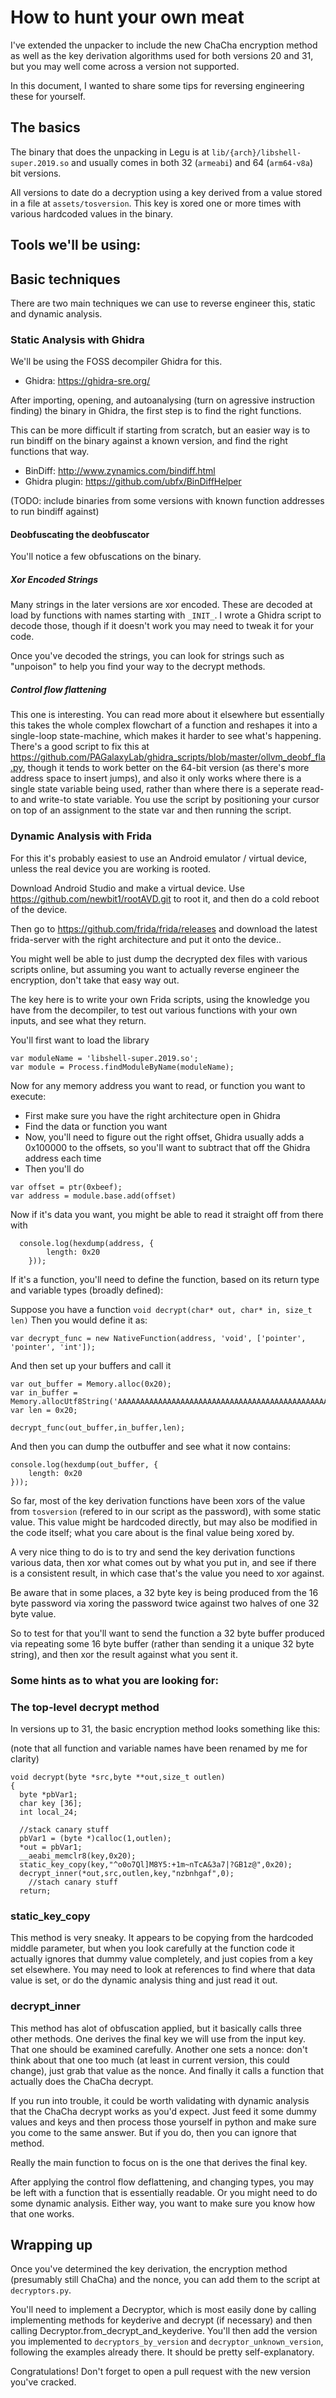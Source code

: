 # How to hunt your own meat

I've extended the unpacker to include the new ChaCha encryption method as well as the key derivation algorithms used for both versions 20 and 31, but you may well come across a version not supported.

In this document, I wanted to share some tips for reversing engineering these for yourself.

## The basics

The binary that does the unpacking in Legu is at `lib/{arch}/libshell-super.2019.so` and usually comes in both 32 (`armeabi`) and 64 (`arm64-v8a`) bit versions.

All versions to date do a decryption using a key derived from a value stored in a file at `assets/tosversion`. This key is xored one or more times with various hardcoded values in the binary.

## Tools we'll be using:

## Basic techniques

There are two main techniques we can use to reverse engineer this, static and dynamic analysis.

### Static Analysis with Ghidra

We'll be using the FOSS decompiler Ghidra for this.

* Ghidra: https://ghidra-sre.org/

After importing, opening, and autoanalysing (turn on agressive instruction finding) the binary in Ghidra, the first step is to find the right functions.

This can be more difficult if starting from scratch, but an easier way is to run bindiff on the binary against a known version, and find the right functions that way.

* BinDiff: http://www.zynamics.com/bindiff.html
* Ghidra plugin: https://github.com/ubfx/BinDiffHelper

(TODO: include binaries from some versions with known function addresses to run bindiff against)

#### Deobfuscating the deobfuscator

You'll notice a few obfuscations on the binary.

##### Xor Encoded Strings
Many strings in the later versions are xor encoded. These are decoded at load by functions with names starting with `_INIT_`.
I wrote a Ghidra script to decode those, though if it doesn't work you may need to tweak it for your code.

Once you've decoded the strings, you can look for strings such as "unpoison" to help you find your way to the decrypt methods.

##### Control flow flattening
This one is interesting. You can read more about it elsewhere but essentially this takes the whole complex flowchart of a function and reshapes it into a single-loop state-machine, which makes it harder to see what's happening. There's a good script to fix this at https://github.com/PAGalaxyLab/ghidra_scripts/blob/master/ollvm_deobf_fla.py, though it tends to work better on the 64-bit version (as there's more address space to insert jumps), and also it only works where there is a single state variable being used, rather than where there is a seperate read-to and write-to state variable. You use the script by positioning your cursor on top of an assignment to the state var and then running the script.


### Dynamic Analysis with Frida

For this it's probably easiest to use an Android emulator / virtual device, unless the real device you are working is rooted.

Download Android Studio and make a virtual device.
Use https://github.com/newbit1/rootAVD.git to root it, and then do a cold reboot of the device.

Then go to https://github.com/frida/frida/releases and download the latest frida-server with the right architecture and put it onto the device..

You might well be able to just dump the decrypted dex files with various scripts online, but assuming you want to actually reverse engineer the encryption, don't take that easy way out.

The key here is to write your own Frida scripts, using the knowledge you have from the decompiler, to test out various functions with your own inputs, and see what they return.

You'll first want to load the library

```
var moduleName = 'libshell-super.2019.so';
var module = Process.findModuleByName(moduleName);
```

Now for any memory address you want to read, or function you want to execute:

* First make sure you have the right architecture open in Ghidra
* Find the data or function you want
* Now, you'll need to figure out the right offset, Ghidra usually adds a 0x100000 to the offsets, so you'll want to subtract that off the Ghidra address each time
* Then you'll do
```
var offset = ptr(0xbeef);
var address = module.base.add(offset)
```

Now if it's data you want, you might be able to read it straight off from there with

```
  console.log(hexdump(address, {
        length: 0x20 
    }));
```

If it's a function, you'll need to define the function, based on its return type and variable types (broadly defined):

Suppose you have a function  `void decrypt(char* out, char* in, size_t len)`
Then you would define it as:
```
var decrypt_func = new NativeFunction(address, 'void', ['pointer', 'pointer', 'int']);
````

And then set up your buffers and call it
```
var out_buffer = Memory.alloc(0x20);
var in_buffer = Memory.allocUtf8String('AAAAAAAAAAAAAAAAAAAAAAAAAAAAAAAAAAAAAAAAAAAAAAAAAAAAAAAAAAAAAAAA');
var len = 0x20;

decrypt_func(out_buffer,in_buffer,len);
```
And then you can dump the outbuffer and see what it now contains:
```
console.log(hexdump(out_buffer, {
    length: 0x20
}));
```

So far, most of the key derivation functions have been xors of the value from `tosversion` (refered to in our script as the password), with some static value.
This value might be hardcoded directly, but may also be modified in the code itself; what you care about is the final value being xored by.

A very nice thing to do is to try and send the key derivation functions various data, then xor what comes out by what you put in, and see if there is a consistent result, in which case that's the value you need to xor against.

Be aware that in some places, a 32 byte key is being produced from the 16 byte password via xoring the password twice against two halves of one 32 byte value.

So to test for that you'll want to send the function a 32 byte buffer produced via repeating some 16 byte buffer (rather than sending it a unique 32 byte string), and then xor the result against what you sent it.

### Some hints as to what you are looking for:

### The top-level decrypt method

In versions up to 31, the basic encryption method looks something like this: 

(note that all function and variable names have been renamed by me for clarity)
```
void decrypt(byte *src,byte **out,size_t outlen)
{
  byte *pbVar1;
  char key [36];
  int local_24;
  
  //stack canary stuff
  pbVar1 = (byte *)calloc(1,outlen);
  *out = pbVar1;
  __aeabi_memclr8(key,0x20);
  static_key_copy(key,"^o0o7Ql]M8Y5:+1m~nTcA&3a7|?GB1z@",0x20);
  decrypt_inner(*out,src,outlen,key,"nzbnhgaf",0);
    //stach canary stuff
  return;
```

### static_key_copy

This method is very sneaky. It appears to be copying from the hardcoded middle parameter, but when you look carefully at the function code it actually ignores that dummy value completely, and just copies from a key set elsewhere. You may need to look at references to find where that data value is set, or do the dynamic analysis thing and just read it out.

### decrypt_inner

This method has alot of obfuscation applied, but it basically calls three other methods. One derives the final key we will use from the input key. That one should be examined carefully. Another one sets a nonce: don't think about that one too much (at least in current version, this could change), just grab that value as the nonce. And finally it calls a function that actually does the ChaCha decrypt. 

If you run into trouble, it could be worth validating with dynamic analysis that the ChaCha decrypt works as you'd expect. Just feed it some dummy values and keys and then process those yourself in python and make sure you come to the same answer. But if you do, then you can ignore that method.

Really the main function to focus on is the one that derives the final key.

After applying the control flow deflattening, and changing types, you may be left with a function that is essentially readable. Or you might need to do some dynamic analysis. Either way, you want to make sure you know how that one works.

## Wrapping up

Once you've determined the key derivation, the encryption method (presumably still ChaCha) and the nonce, you can add them to the script at `decryptors.py`.

You'll need to implement a Decryptor, which is most easily done by calling implementing methods for keyderive and decrypt (if necessary) and then calling Decryptor.from_decrypt_and_keyderive. You'll then add the version you implemented to `decryptors_by_version` and `decryptor_unknown_version`, following the examples already there. It should be pretty self-explanatory.

Congratulations! Don't forget to open a pull request with the new version you've cracked.
